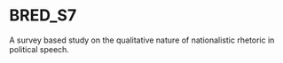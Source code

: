 # BRED_S7
A survey based study on the qualitative nature of nationalistic rhetoric in political speech.
